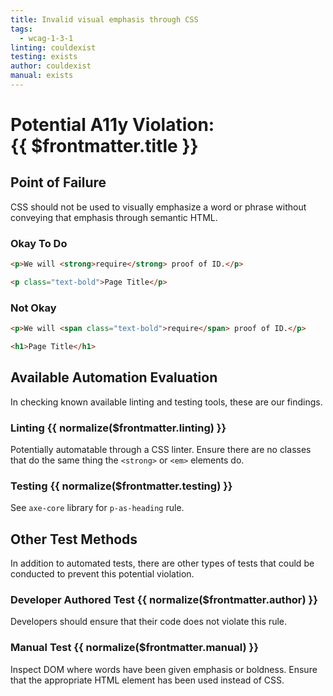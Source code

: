 ```yaml
---
title: Invalid visual emphasis through CSS
tags: 
  - wcag-1-3-1
linting: couldexist
testing: exists
author: couldexist
manual: exists
---
```


<script setup>
  const normalize = (value) => {
    const v = (value || '').toLowerCase()
    if (v === 'exists') return 'Exists'
    if (v === 'couldexist') return 'Could Exist'
    if (v === 'cannotexist') return 'Cannot Exist'
    if (v === 'shouldexist') return 'Should Exist'
    if (v === 'mustexist') return 'Must Exist'
    return '—'
  }
</script>

# Potential A11y Violation:<br/>{{ $frontmatter.title }}

## Point of Failure

CSS should not be used to visually emphasize a word or phrase without conveying that emphasis through semantic HTML.

### Okay To Do

```html
<p>We will <strong>require</strong> proof of ID.</p>
```

```html
<p class="text-bold">Page Title</p>
```

### Not Okay

```html
<p>We will <span class="text-bold">require</span> proof of ID.</p>
```

```html
<h1>Page Title</h1>
```

## Available Automation Evaluation

In checking known available linting and testing tools, these are our findings.

### Linting <Badge type="info">{{ normalize($frontmatter.linting) }}</Badge>

Potentially automatable through a CSS linter. Ensure there are no classes that do the same thing the `<strong>` or `<em>` elements do.

### Testing <Badge type="info">{{ normalize($frontmatter.testing) }}</Badge>

See `axe-core` library for `p-as-heading` rule.

## Other Test Methods

In addition to automated tests, there are other types of tests that could be conducted to prevent this potential violation.

### Developer Authored Test <Badge type="info">{{ normalize($frontmatter.author) }}</Badge>

Developers should ensure that their code does not violate this rule.

### Manual Test <Badge type="info">{{ normalize($frontmatter.manual) }}</Badge>

Inspect DOM where words have been given emphasis or boldness. Ensure that the appropriate HTML element has been used instead of CSS.


<TagLinks />
